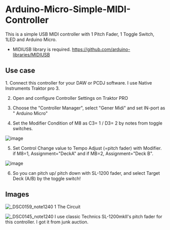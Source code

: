 # Arduino-Micro-Simple-MIDI-Controller

This is a simple USB MIDI controller with 1 Pitch Fader, 1 Toggle Switch, 1LED and Arduino Micro.

- MIDIUSB library is required.
https://github.com/arduino-libraries/MIDIUSB

<h2>Use case</h2>
1. Connect this controller for your DAW or PCDJ software. I use Native Instruments Traktor pro 3.

2. Open and configure Controller Settings on Traktor PRO

3. Choose the "Controller Manager", select "Gener Midi" and set IN-port as " Arduino Micro"

4. Set the Modifier Condition of M8 as C3= 1 / D3= 2 by notes from toggle switches.

![image](https://user-images.githubusercontent.com/90672633/133881957-397f99d8-7c55-47b2-81b1-0a62c07269e4.png)

5. Set Control Change value to Tempo Adjust (=pitch fader) with Modifier. if M8=1, Assignment="DeckA" and if MB=2, Assignment="Deck B".

![image](https://user-images.githubusercontent.com/90672633/133881995-55ecfdb2-9e8d-4911-8a8c-e6558d207940.png)

6. So you can pitch up/ pitch down with SL-1200 fader, and select Target Deck (A/B) by the toggle switch!


<h2>Images</h2>

![_DSC0159_note1240 1](https://user-images.githubusercontent.com/90672633/133880499-0fc70cef-eaa9-44c8-b0c2-195c6d79a879.png)
The Circuit

![_DSC0145_note1240](https://user-images.githubusercontent.com/90672633/133880514-f1708564-df05-4910-871c-7db03b5481d5.png)
I use classic Technics SL-1200mkII's pitch fader for this controller. I got it from junk auction.
